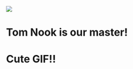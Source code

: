 <img src="https://media.giphy.com/media/zZsqxlIovBl9S/giphy.gif?cid=ecf05e475oiqqrhvb76glpp6hhmv32vjlho2xp7cnng9nyej&rid=giphy.gif&ct=g">

# Tom Nook is our master!
# Cute GIF!!
